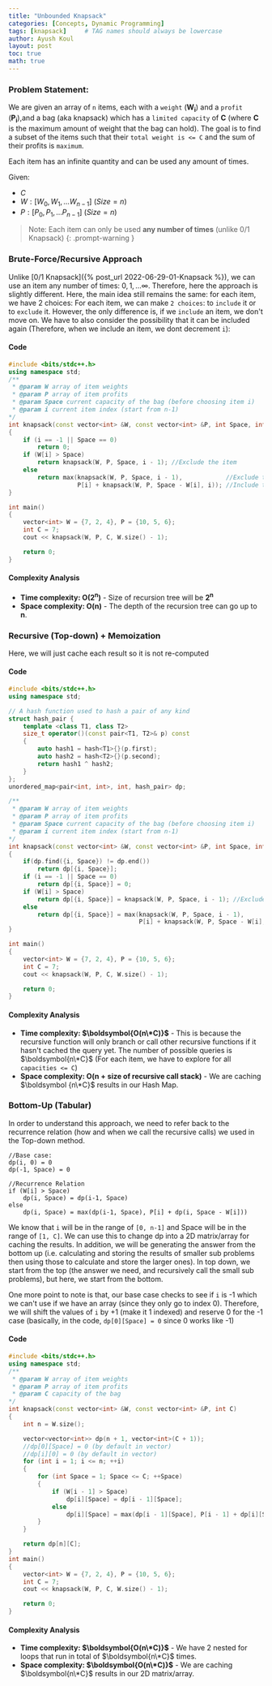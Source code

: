 ```yaml
---
title: "Unbounded Knapsack"
categories: [Concepts, Dynamic Programming]
tags: [knapsack]     # TAG names should always be lowercase
author: Ayush Koul
layout: post
toc: true
math: true
---
```


### Problem Statement:
We are given an array of `n` items, each with a `weight` ($\boldsymbol{W_i}$) and a `profit` ($\boldsymbol{P_i}$),and a bag (aka knapsack) which has a `limited capacity` of $\boldsymbol{C}$ (where $\boldsymbol{C}$ is the maximum amount of weight that the bag can hold). The goal is to find a subset of the items such that their `total weight is <= C` and the sum of their profits is `maximum`. 

Each item has an infinite quantity and can be used any amount of times.

Given:

- $C$
- $W : [W_0, W_1, ... W_{n-1}] \ (Size = n)$
- $P : [P_0, P_1, ... P_{n-1}] \ (Size = n)$

> Note: Each item can only be used **any number of times** (unlike 0/1 Knapsack)
{: .prompt-warning }

### Brute-Force/Recursive Approach
Unlike [0/1 Knapsack]({% post_url 2022-06-29-01-Knapsack %}), we can use an item any number of times: $0, 1, ... \infty$. Therefore, here the approach is slightly different. Here, the main idea still remains the same: for each item, we have 2 choices: For each item, we can make `2 choices`: to `include` it or to `exclude` it. However, the only difference is, if we `include` an item, we don't move on. We have to also consider the possibility that it can be included again (Therefore, when we include an item, we dont decrement `i`):

#### Code

```cpp
#include <bits/stdc++.h>
using namespace std;
/**
 * @param W array of item weights
 * @param P array of item profits
 * @param Space current capacity of the bag (before choosing item i)
 * @param i current item index (start from n-1)
*/
int knapsack(const vector<int> &W, const vector<int> &P, int Space, int i)
{
    if (i == -1 || Space == 0)
        return 0;
    if (W[i] > Space) 
        return knapsack(W, P, Space, i - 1); //Exclude the item
    else
        return max(knapsack(W, P, Space, i - 1),            //Exclude the item
                   P[i] + knapsack(W, P, Space - W[i], i)); //Include the item
}

int main()
{
    vector<int> W = {7, 2, 4}, P = {10, 5, 6};
    int C = 7;
    cout << knapsack(W, P, C, W.size() - 1);

    return 0;
}
```
#### Complexity Analysis

- **Time complexity: $\boldsymbol{O(2^n)}$** - Size of recursion tree will be $\boldsymbol{2^n}$
- **Space complexity: $\boldsymbol{O(n)}$** - The depth of the recursion tree can go up to $\boldsymbol{n}$.






### Recursive (Top-down) + Memoization
Here, we will just cache each result so it is not re-computed

#### Code
```cpp
#include <bits/stdc++.h>
using namespace std;

// A hash function used to hash a pair of any kind
struct hash_pair {
    template <class T1, class T2>
    size_t operator()(const pair<T1, T2>& p) const
    {
        auto hash1 = hash<T1>{}(p.first);
        auto hash2 = hash<T2>{}(p.second);
        return hash1 ^ hash2;
    }
};
unordered_map<pair<int, int>, int, hash_pair> dp;

/**
 * @param W array of item weights
 * @param P array of item profits
 * @param Space current capacity of the bag (before choosing item i)
 * @param i current item index (start from n-1)
*/
int knapsack(const vector<int> &W, const vector<int> &P, int Space, int i)
{
    if(dp.find({i, Space}) != dp.end())
        return dp[{i, Space}];
    if (i == -1 || Space == 0)
        return dp[{i, Space}] = 0;
    if (W[i] > Space)
        return dp[{i, Space}] = knapsack(W, P, Space, i - 1); //Exclude the item
    else
        return dp[{i, Space}] = max(knapsack(W, P, Space, i - 1),            //Exclude the item
                                    P[i] + knapsack(W, P, Space - W[i], i)); //Include the item
}

int main()
{
    vector<int> W = {7, 2, 4}, P = {10, 5, 6};
    int C = 7;
    cout << knapsack(W, P, C, W.size() - 1);

    return 0;
}
```

#### Complexity Analysis

- **Time complexity: $\boldsymbol{O(n\*C)}$** - This is because the recursive function will only branch or call 
other recursive functions if it hasn't cached the query yet. The number of possible queries is $\boldsymbol{n\*C}$
(For each item, we have to explore for all `capacities <= C`)
- **Space complexity: $\boldsymbol{O(n + \text{size of recursive call stack})}$** - We are caching $\boldsymbol
{n\*C}$ results in our Hash Map.

### Bottom-Up (Tabular)
In order to understand this approach, we need to refer back to the recurrence relation (how and when we call the
recursive calls) we used in the Top-down method.
```
//Base case:
dp(i, 0) = 0
dp(-1, Space) = 0

//Recurrence Relation
if (W[i] > Space)
    dp(i, Space) = dp(i-1, Space)
else
    dp(i, Space) = max(dp(i-1, Space), P[i] + dp(i, Space - W[i]))
```
We know that `i` will be in the range of `[0, n-1]` and Space will be in the range of `[1, C]`. We can use this to 
change dp into a 2D matrix/array for caching the results. In addition, we will be generating the answer from the 
bottom up (i.e. calculating and storing the results of smaller sub problems then using those to calculate and store 
the larger ones). In top down, we start from the top (the answer we need, and recursively call the small sub 
problems), but here, we start from the bottom.

One more point to note is that, our base case checks to see if `i` is -1 which we can't use if we have an array 
(since they only go to index 0). Therefore, we will shift the values of `i` by +1 (make it 1 indexed) and reserve 0 
for the -1 case (basically, in the code, `dp[0][Space] = 0` since 0 works like -1)

#### Code
```cpp
#include <bits/stdc++.h>
using namespace std;
/**
 * @param W array of item weights
 * @param P array of item profits
 * @param C capacity of the bag
*/
int knapsack(const vector<int> &W, const vector<int> &P, int C)
{
    int n = W.size();

    vector<vector<int>> dp(n + 1, vector<int>(C + 1));
    //dp[0][Space] = 0 (by default in vector)
    //dp[i][0] = 0 (by default in vector)
    for (int i = 1; i <= n; ++i)
    {
        for (int Space = 1; Space <= C; ++Space)
        {
            if (W[i - 1] > Space)
                dp[i][Space] = dp[i - 1][Space];
            else
                dp[i][Space] = max(dp[i - 1][Space], P[i - 1] + dp[i][Space - W[i - 1]]);
        }
    }

    return dp[n][C];
}
int main()
{
    vector<int> W = {7, 2, 4}, P = {10, 5, 6};
    int C = 7;
    cout << knapsack(W, P, C, W.size() - 1);

    return 0;
}
```
#### Complexity Analysis

- **Time complexity: $\boldsymbol{O(n\*C)}$** - We have 2 nested for loops that run in total of $\boldsymbol{n\*C}$ 
times.
- **Space complexity: $\boldsymbol{O(n\*C)}$** - We are caching $\boldsymbol{n\*C}$ results in our 2D matrix/array.